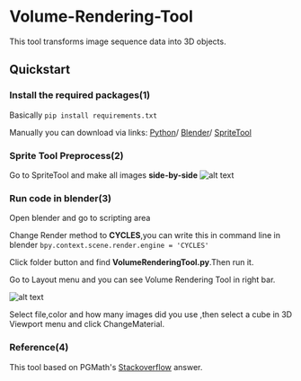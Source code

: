 # Volume-Rendering-Tool
This tool transforms image sequence data into 3D objects.

## Quickstart

### Install the required packages(1)

Basically `pip install requirements.txt`

Manually you can download via links:
[Python](https://www.python.org/downloads/)/
[Blender](https://www.blender.org/download/)/
[SpriteTool](https://github.com/TravisLedo/SpriteTool)

### Sprite Tool Preprocess(2)
Go to SpriteTool and make all images **side-by-side** 
![alt text](https://github.com/serhataksoy/Volume-Rendering-Tool/blob/main/Images/SpliteTool.JPG)

### Run code in blender(3)
Open blender and go to scripting area

Change Render method to **CYCLES**,you can write this in command line in blender `bpy.context.scene.render.engine = 'CYCLES'`

Click folder button and find **VolumeRenderingTool.py**.Then run it.

Go to Layout menu and you can see Volume Rendering Tool in right bar.

![alt text](https://github.com/serhataksoy/Volume-Rendering-Tool/blob/main/Images/VolumeRendering.JPG)

Select file,color and how many images did you use ,then select a cube in 3D Viewport menu and click ChangeMaterial.

### Reference(4)

This tool based on PGMath's [Stackoverflow](https://blender.stackexchange.com/questions/62110/using-image-sequence-of-medical-scans-as-volume-data-in-cycles) answer.






